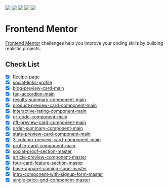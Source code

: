 ![](https://img.shields.io/badge/Vercel-000000?style=flat&logo=vercel&logoColor=white)
![](https://img.shields.io/badge/prettier-1A2C34?style=flat&logo=prettier&logoColor=F7BA3E)
![](https://img.shields.io/badge/HTML5-E34F26?style=flat&logo=html5&logoColor=white)
![](https://img.shields.io/badge/CSS3-1572B6?style=flat&logo=css3&logoColor=white)
![](https://img.shields.io/badge/Tailwind_CSS-38B2AC?style=flat&logo=tailwind-css&logoColor=white)

# Frontend Mentor

[Frontend Mentor](https://www.frontendmentor.io) challenges help you improve your coding skills by building realistic projects.

## Check List

-   [x] [Recipe-page](https://recipe-page-dun-two.vercel.app)
-   [x] [social-links-profile](https://social-links-profile-tau-eight.vercel.app)
-   [x] [blog-preview-card-main](https://blog-preview-card-nine-alpha.vercel.app)
-   [x] [faq-accordion-main](https://faq-accordion-main-lilac.vercel.app/)
-   [x] [results-summary-component-main](https://results-summary-component-main-teal-one.vercel.app)
-   [x] [product-preview-card-component-main](https://product-preview-card-component-main-gamma-cyan.vercel.app)
-   [x] [interactive-rating-component-main](https://interactive-rating-component-main-psi-khaki.vercel.app)
-   [x] [qr-code-component-main](https://qr-code-component-main-delta-opal.vercel.app)
-   [x] [nft-preview-card-component-main](https://frontend-mentor-hazel-nine.vercel.app)
-   [x] [order-summary-component-main](https://order-summary-component-main-kappa-two.vercel.app)
-   [x] [stats-preview-card-component-main](https://stats-preview-card-component-main-inky.vercel.app)
-   [x] [3-column-preview-card-component-main](https://3-column-preview-card-component-main-eta-seven.vercel.app)
-   [x] [profile-card-component-main](https://profile-card-component-main-umber.vercel.app)
-   [x] [social-proof-section-master](https://social-proof-section-master-sigma-ivory.vercel.app)
-   [x] [article-preview-component-master](https://article-preview-component-master-two-pi.vercel.app)
-   [x] [four-card-feature-section-master](https://four-card-feature-section-master-nine-xi.vercel.app)
-   [x] [base-apparel-coming-soon-master](https://base-apparel-coming-soon-master-psi-ten.vercel.app)
-   [x] [intro-component-with-signup-form-master](https://intro-component-with-signup-form-master-topaz.vercel.app)
-   [x] [single-price-grid-component-master](https://single-price-grid-component-master-dun-tau.vercel.app)
